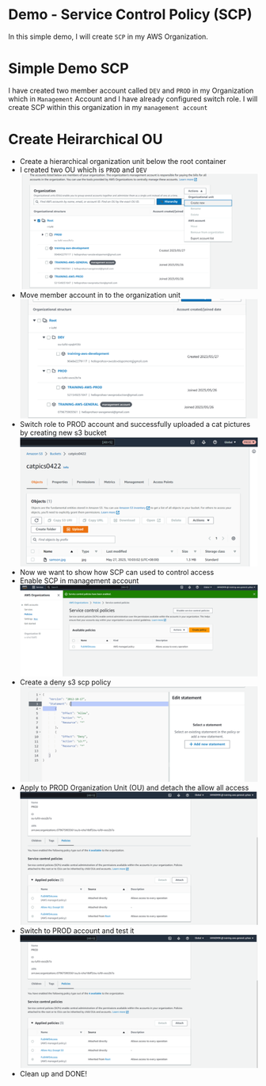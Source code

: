 # Demo - Service Control Policy (SCP)
In this simple demo, I will create `SCP` in my AWS Organization. 

# Simple Demo SCP
I have created two member account called `DEV` and `PROD` in my Organization which in `Management` Account and I have already configured switch role.
I will create SCP within this organization in my `management account`

# Create Heirarchical OU
- Create a hierarchical organization unit below the root container
- I created two OU which is `PROD` and `DEV`
![1 - PNG](https://github.com/yyhao0422/aws-project/blob/master/ADVANCED%20PERMISSIONS%20%26%20ACCOUNTS/2-Create%20SCP/images/1.png)
- Move member account in to the organization unit
![2 - PNG](https://github.com/yyhao0422/aws-project/blob/master/ADVANCED%20PERMISSIONS%20%26%20ACCOUNTS/2-Create%20SCP/images/2.png)
- Switch role to PROD account and successfully uploaded a cat pictures by creating new s3 bucket
![3 - PNG](https://github.com/yyhao0422/aws-project/blob/master/ADVANCED%20PERMISSIONS%20%26%20ACCOUNTS/2-Create%20SCP/images/3.png)
- Now we want to show how SCP can used to control access
- Enable SCP in management account
![4 - PNG](https://github.com/yyhao0422/aws-project/blob/master/ADVANCED%20PERMISSIONS%20%26%20ACCOUNTS/2-Create%20SCP/images/4.png)
- Create a deny s3 scp policy
![5 - PNG](https://github.com/yyhao0422/aws-project/blob/master/ADVANCED%20PERMISSIONS%20%26%20ACCOUNTS/2-Create%20SCP/images/5.png)
- Apply to PROD Organization Unit (OU) and detach the allow all access
![6 - PNG](https://github.com/yyhao0422/aws-project/blob/master/ADVANCED%20PERMISSIONS%20%26%20ACCOUNTS/2-Create%20SCP/images/6.png)
- Switch to PROD account and test it
![7 - PNG](https://github.com/yyhao0422/aws-project/blob/master/ADVANCED%20PERMISSIONS%20%26%20ACCOUNTS/2-Create%20SCP/images/6.png)
- Clean up and DONE!

